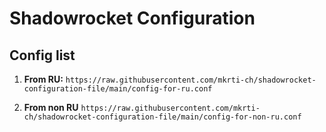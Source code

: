 # Shadowrocket Configuration

## Config list

1. **From RU:**
   `https://raw.githubusercontent.com/mkrti-ch/shadowrocket-configuration-file/main/config-for-ru.conf`

2. **From non RU**
   `https://raw.githubusercontent.com/mkrti-ch/shadowrocket-configuration-file/main/config-for-non-ru.conf`